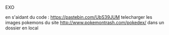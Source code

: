 EXO

en s'aidant du code : https://pastebin.com/UbS39JUM
telecharger les images pokemons du site
http://www.pokemontrash.com/pokedex/
dans un dossier en local

